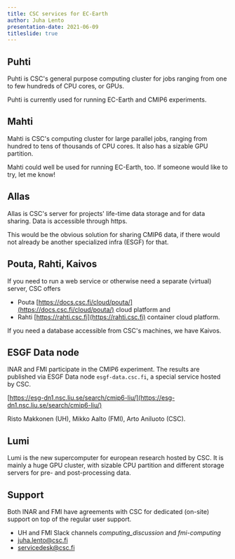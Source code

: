 ```yaml
---
title: CSC services for EC-Earth
author: Juha Lento
presentation-date: 2021-06-09
titleslide: true
---
```


## Puhti

Puhti is CSC's general purpose computing cluster for jobs ranging from one to
few hundreds of CPU cores, or GPUs.

Puhti is currently used for running EC-Earth and CMIP6 experiments.


## Mahti

Mahti is CSC's computing cluster for large parallel jobs, ranging from hundred
to tens of thousands of CPU cores. It also has a sizable GPU partition.

Mahti could well be used for running EC-Earth, too. If someone would like to
try, let me know!


## Allas

Allas is CSC's server for projects' life-time data storage and for data sharing.
Data is accessible through https.

This would be the obvious solution for sharing CMIP6 data, if there would not
already be another specialized infra (ESGF) for that.


## Pouta, Rahti, Kaivos

If you need to run a web service or otherwise need a separate (virtual) server,
CSC offers

- Pouta [https://docs.csc.fi/cloud/pouta/](https://docs.csc.fi/cloud/pouta/)
  cloud platform and
- Rahti [https://rahti.csc.fi](https://rahti.csc.fi) container cloud platform.

If you need a database accessible from CSC's machines, we have Kaivos.


## ESGF Data node

INAR and FMI participate in the CMIP6 experiment. The results are published via
ESGF Data node `esgf-data.csc.fi`, a special service hosted by CSC.

[https://esg-dn1.nsc.liu.se/search/cmip6-liu/](https://esg-dn1.nsc.liu.se/search/cmip6-liu/)

Risto Makkonen (UH), Mikko Aalto (FMI), Arto Aniluoto (CSC).


## Lumi

Lumi is the new supercomputer for european research hosted by CSC. It is mainly
a huge GPU cluster, with sizable CPU partition and different storage servers for
pre- and post-processing data.


## Support

Both INAR and FMI have agreements with CSC for dedicated (on-site) support on
top of the regular user support.

- UH and FMI Slack channels *computing_discussion* and *fmi-computing* 
- [juha.lento@csc.fi](mailto:juha.lento@csc.fi)
- [servicedesk@csc.fi](mailto:servicedesk@csc.fi)
